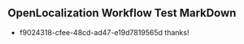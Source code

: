 ## OpenLocalization Workflow Test MarkDown
* f9024318-cfee-48cd-ad47-e19d7819565d thanks!

<!--HONumber=Aug16_HO4-->



